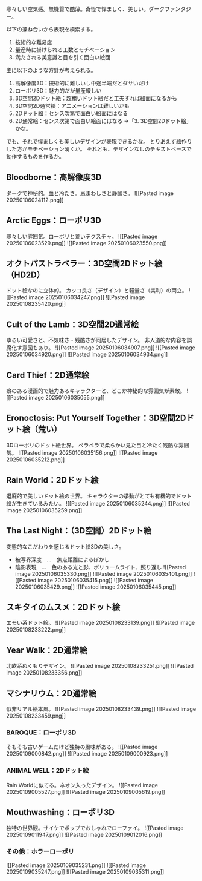 寒々しい空気感。無機質で酷薄。奇怪で悍ましく、美しい。ダークファンタジー。

以下の兼ね合いから表現を模索する。
1. 技術的な難易度
2. 量産時に掛けられる工数とモチベーション
3. 満たされる美意識と目を引く面白い絵面

主に以下のような方針が考えられる。
1. 高解像度3D：技術的に難しいし中途半端だとダサいだけ
2. ローポリ3D：魅力的だが量産厳しい
3. 3D空間2Dドット絵：超粗いドット絵だと工夫すれば絵面になるかも
4. 3D空間2D通常絵：アニメーションは難しいかも
5. 2Dドット絵：センス次第で面白い絵面にはなる
6. 2D通常絵：センス次第で面白い絵面にはなる
→「3. 3D空間2Dドット絵」かな。

でも、それで悍ましくも美しいデザインが表現できるかな。
とりあえず絵作りした方がモチベーション湧くか。
それとも、デザインなしのテキストベースで動作するものを作るか。

## Bloodborne：高解像度3D
ダークで神秘的。血と冷たさ。忌まわしさと静謐さ。
![[Pasted image 20250106024112.png]]

## Arctic Eggs：ローポリ3D
寒々しい雰囲気。ローポリと荒いテクスチャ。
![[Pasted image 20250106023529.png]]
![[Pasted image 20250106023550.png]]

## オクトパストラベラー：3D空間2Dドット絵（HD2D）
ドット絵なのに立体的。
カッコ良さ（デザイン）と軽量さ（実利）の両立。
![[Pasted image 20250106034247.png]]
![[Pasted image 20250108235420.png]]
## Cult of the Lamb：3D空間2D通常絵
ゆるい可愛さと、不気味さ・残酷さが同居したデザイン。
非人道的な内容を誤魔化す意図もあり。
![[Pasted image 20250106034907.png]]
![[Pasted image 20250106034920.png]]
![[Pasted image 20250106034934.png]]

## Card Thief：2D通常絵
癖のある漫画的で魅力あるキャラクターと、どこか神秘的な雰囲気が素敵。
![[Pasted image 20250106035055.png]]

## Eronoctosis: Put Yourself Together：3D空間2Dドット絵（荒い）
3Dローポリのドット絵世界。
ペラペラで柔らかい見た目と冷たく残酷な雰囲気。
![[Pasted image 20250106035156.png]]
![[Pasted image 20250106035212.png]]

## Rain World：2Dドット絵
退廃的で美しいドット絵の世界。
キャラクターの挙動がとても有機的でドット絵が生きているみたい。
![[Pasted image 20250106035244.png]]
![[Pasted image 20250106035259.png]]

## The Last Night：（3D空間）2Dドット絵
変態的なこだわりを感じるドット絵3Dの美しさ。
- 被写界深度　…　焦点距離によるぼかし
- 陰影表現　…　色のある光と影、ボリュームライト、照り返し
![[Pasted image 20250106035330.png]]
![[Pasted image 20250106035401.png]]
![[Pasted image 20250106035415.png]]
![[Pasted image 20250106035429.png]]
![[Pasted image 20250106035445.png]]
## スキタイのムスメ：2Dドット絵
エモい系ドット絵。
![[Pasted image 20250108233139.png]]
![[Pasted image 20250108233222.png]]

## Year Walk：2D通常絵
北欧系ぬくもりデザイン。
![[Pasted image 20250108233251.png]]
![[Pasted image 20250108233356.png]]
## マシナリウム：2D通常絵
似非リアル絵本風。
![[Pasted image 20250108233439.png]]
![[Pasted image 20250108233459.png]]
### BAROQUE：ローポリ3D
そもそも古いゲームだけど独特の風味がある。
![[Pasted image 20250109000842.png]]
![[Pasted image 20250109000923.png]]
### ANIMAL WELL：2Dドット絵
Rain Worldに似てる。ネオン入ったデザイン。
![[Pasted image 20250109005527.png]]
![[Pasted image 20250109005619.png]]
## Mouthwashing：ローポリ3D
独特の世界観。サイケでポップでおしゃれでローファイ。
![[Pasted image 20250109011947.png]]
![[Pasted image 20250109012016.png]]

### その他：ホラーローポリ
![[Pasted image 20250109035231.png]]
![[Pasted image 20250109035247.png]]
![[Pasted image 20250109035311.png]]